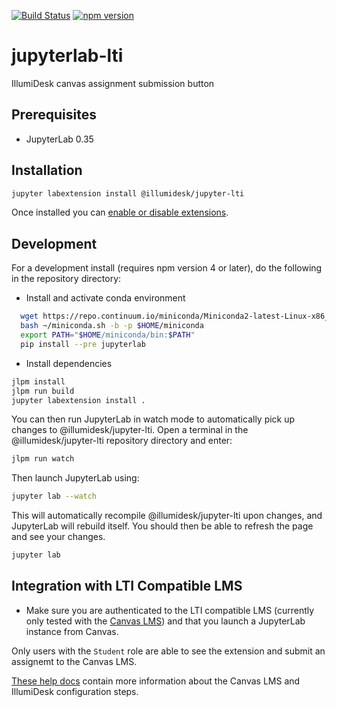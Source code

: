 [![Build Status](https://travis-ci.com/IllumiDesk/jupyter-lti.svg?branch=master)](https://travis-ci.org/IllumiDesk/jupyter-lti)
[![npm version](https://img.shields.io/npm/v/@illumidesk/jupyter-lti.svg?style=flat)](https://npmjs.org/package/@illumidesk/jupyter-lti 'View this project on npm')

# jupyterlab-lti

IllumiDesk canvas assignment submission button

## Prerequisites

- JupyterLab 0.35

## Installation

```bash
jupyter labextension install @illumidesk/jupyter-lti
```

Once installed you can [enable or disable extensions](https://jupyterlab.readthedocs.io/en/stable/user/extensions.html#installing-extensions).

## Development

For a development install (requires npm version 4 or later), do the following in the repository directory:

- Install and activate conda environment

```bash
  wget https://repo.continuum.io/miniconda/Miniconda2-latest-Linux-x86_64.sh -O ~/miniconda.sh;
  bash ~/miniconda.sh -b -p $HOME/miniconda
  export PATH="$HOME/miniconda/bin:$PATH"
  pip install --pre jupyterlab
```

- Install dependencies

```bash
jlpm install
jlpm run build
jupyter labextension install .
```

You can then run JupyterLab in watch mode to automatically pick up changes to @illumidesk/jupyter-lti. Open a terminal in the @illumidesk/jupyter-lti repository directory and enter:

```bash
jlpm run watch
```

Then launch JupyterLab using:

```bash
jupyter lab --watch
```

This will automatically recompile @illumidesk/jupyter-lti upon changes, and JupyterLab will rebuild itself. You should then be able to refresh the page and see your changes.

```bash
jupyter lab
```

## Integration with LTI Compatible LMS

- Make sure you are authenticated to the LTI compatible LMS (currently only tested with the [Canvas LMS](https://www.canvaslms.com/)) and that you launch a JupyterLab instance from Canvas.

Only users with the `Student` role are able to see the extension and submit an assignemt to the Canvas LMS.

[These help docs](https://docs.illumidesk.com) contain more information about the Canvas LMS and IllumiDesk configuration steps.

